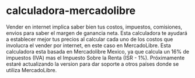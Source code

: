# calculadora-mercadolibre
Vender en internet implica saber bien tus costos, impuestos, comisiones, envios para saber el margen de ganancia neta. Esta calculadora te ayudará a establecer mejor tus precios al calcular cada uno de los costos que involucra el vender por internet, en este caso en MercadoLibre. Esta calculadora esta basada en Mercadolibre Mexico, ya que calcula un 16% de impuestos (IVA) mas el Impuesto Sobre la Renta (ISR - 1%). Próximamente estaré actualizando la version para dar soporte a otros países donde se utiliza MercadoLibre.
